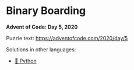# Binary Boarding

**Advent of Code: Day 5, 2020**

Puzzle text: <https://adventofcode.com/2020/day/5>

Solutions in other languages:

- [🐍 Python](../../../../python/2020/05_binary_boarding/README.md)

